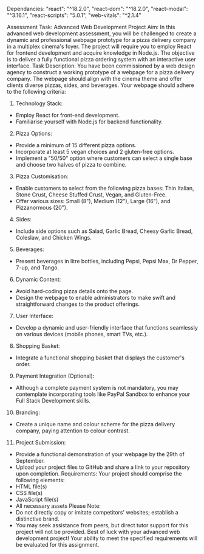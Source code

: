 Dependancies: 
    "react": "^18.2.0",
    "react-dom": "^18.2.0",
    "react-modal": "^3.16.1",
    "react-scripts": "5.0.1",
    "web-vitals": "^2.1.4"



Assessment Task: Advanced Web Development Project
Aim:
In this advanced web development assessment, you will be challenged to create a dynamic and
professional webpage prototype for a pizza delivery company in a multiplex cinema's foyer. The
project will require you to employ React for frontend development and acquire knowledge in Node.js.
The objective is to deliver a fully functional pizza ordering system with an interactive user interface.
Task Description:
You have been commissioned by a web design agency to construct a working prototype of a webpage
for a pizza delivery company. The webpage should align with the cinema theme and offer clients
diverse pizzas, sides, and beverages. Your webpage should adhere to the following criteria:
1. Technology Stack:
- Employ React for front-end development.
- Familiarise yourself with Node.js for backend functionality.
2. Pizza Options:
- Provide a minimum of 15 different pizza options.
- Incorporate at least 5 vegan choices and 2 gluten-free options.
- Implement a "50/50" option where customers can select a single base and choose two
halves of pizza to combine.
3. Pizza Customisation:
- Enable customers to select from the following pizza bases: Thin Italian, Stone Crust,
Cheese Stuffed Crust, Vegan, and Gluten-Free.
- Offer various sizes: Small (8"), Medium (12"), Large (16"), and Pizzanormous (20").
4. Sides:
- Include side options such as Salad, Garlic Bread, Cheesy Garlic Bread, Coleslaw, and
Chicken Wings.
5. Beverages:
- Present beverages in litre bottles, including Pepsi, Pepsi Max, Dr Pepper, 7-up, and
Tango.
6. Dynamic Content:
- Avoid hard-coding pizza details onto the page.
- Design the webpage to enable administrators to make swift and straightforward
changes to the product offerings.
7. User Interface:
- Develop a dynamic and user-friendly interface that functions seamlessly on various
devices (mobile phones, smart TVs, etc.).
8. Shopping Basket:
- Integrate a functional shopping basket that displays the customer's order.
9. Payment Integration (Optional):
- Although a complete payment system is not mandatory, you may contemplate
incorporating tools like PayPal Sandbox to enhance your Full Stack Development skills.
10. Branding:
- Create a unique name and colour scheme for the pizza delivery company, paying
attention to colour contrast.
11. Project Submission:
- Provide a functional demonstration of your webpage by the 29th of September.
- Upload your project files to GitHub and share a link to your repository upon
completion.
Requirements:
Your project should comprise the following elements:
- HTML file(s)
- CSS file(s)
- JavaScript file(s)
- All necessary assets
Please Note:
- Do not directly copy or imitate competitors' websites; establish a distinctive brand.
- You may seek assistance from peers, but direct tutor support for this project will not
be provided.
Best of luck with your advanced web development project! Your ability to meet the specified
requirements will be evaluated for this assignment.
